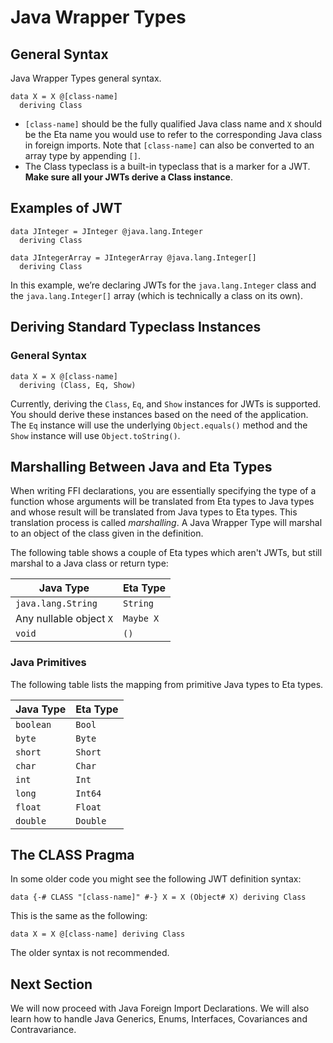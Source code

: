 # Java Wrapper Types

## General Syntax

Java Wrapper Types general syntax.



```eta
data X = X @[class-name]
  deriving Class
```

- `[class-name]` should be the fully qualified Java class name and `X` should be the Eta name you would use to refer to the corresponding Java class in foreign imports. Note that `[class-name]` can also be converted to an array type by appending `[]`.
- The Class typeclass is a built-in typeclass that is a marker for a JWT. **Make sure all your JWTs derive a Class instance**.

## Examples of JWT

```eta
data JInteger = JInteger @java.lang.Integer
  deriving Class

data JIntegerArray = JIntegerArray @java.lang.Integer[]
  deriving Class
```

In this example, we’re declaring JWTs for the `java.lang.Integer` class and the `java.lang.Integer[]` array (which is technically a class on its own).

## Deriving Standard Typeclass Instances

### General Syntax

```eta
data X = X @[class-name]
  deriving (Class, Eq, Show)
```

Currently, deriving the `Class`, `Eq`, and `Show` instances for JWTs is supported. You should derive these instances based on the need of the application. The `Eq` instance will use the underlying `Object.equals()` method and the `Show` instance will use `Object.toString()`.

## Marshalling Between Java and Eta Types

When writing FFI declarations, you are essentially specifying the type of a function whose arguments will be translated from Eta types to Java types and whose result will be translated from Java types to Eta types. This translation process is called _marshalling_. A Java Wrapper Type will marshal to an object of the class given in the definition.

The following table shows a couple of Eta types which aren't JWTs, but still
marshal to a Java class or return type:

| Java Type               |  Eta Type  |
| ----------------------- |------------|
| `java.lang.String`      |   `String` |
| Any nullable object `X` |  `Maybe X` |
| `void`                  |       `()` |

### Java Primitives

The following table lists the mapping from primitive Java types to Eta types.

| Java Type  |  Eta Type  |
| ---------- |------------|
| `boolean`  |     `Bool` |
| `byte`     |     `Byte` |
| `short`    |    `Short` |
| `char`     |     `Char` |
| `int`      |      `Int` |
| `long`     |    `Int64` |
| `float`    |    `Float` |
| `double`   |   `Double` |

## The CLASS Pragma

In some older code you might see the following JWT definition syntax:

```eta
data {-# CLASS "[class-name]" #-} X = X (Object# X) deriving Class
```

This is the same as the following:

```eta
data X = X @[class-name] deriving Class
```

The older syntax is not recommended.

## Next Section

We will now proceed with Java Foreign Import Declarations. We will also learn how to handle Java Generics, Enums, Interfaces, Covariances and Contravariance.
